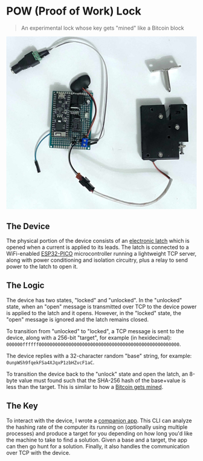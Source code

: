 # POW (Proof of Work) Lock

> An experimental lock whose key gets "mined" like a Bitcoin block

![Image of the POW Lock showing the ESP32, power conditioning electronics and relay, as well as the electronic latch](pow_lock.jpg)

## The Device

The physical portion of the device consists of an [electronic latch](https://www.amazon.com/gp/product/B01IB3OIVO) which is opened when a current is applied to its leads. The latch is connected to a WiFi-enabled [ESP32-PICO](https://www.amazon.com/gp/product/B07Q22SD4N) microcontroller running a lightweight TCP server, along with power conditioning and isolation circuitry, plus a relay to send power to the latch to open it.

## The Logic

The device has two states, "locked" and "unlocked". In the "unlocked" state, when an "open" message is transmitted over TCP to the device power is applied to the latch and it opens. However, in the "locked" state, the "open" message is ignored and the latch remains closed.

To transition from "unlocked" to "locked", a TCP message is sent to the device, along with a 256-bit "target", for example (in hexidecimal): `000000ffffff0000000000000000000000000000000000000000000000000000`.

The device replies with a 32-character random "base" string, for example: `0unpWSh9fqekFSa4XJqxP1zbHZvcF1aC`.

To transition the device back to the "unlock" state and open the latch, an 8-byte value must found such that the SHA-256 hash of the base+value is less than the target. This is similar to how a [Bitcoin gets mined](https://en.bitcoin.it/wiki/Hash).

## The Key

To interact with the device, I wrote a [companion app](https://github.com/rhinodavid/pow-key). This CLI can analyze the hashing rate of the computer its running on (optionally using multiple processes) and produce a target for you depending on how long you'd like the machine to take to find a solution. Given a base and a target, the app can then go hunt for a solution. Finally, it also handles the communication over TCP with the device.